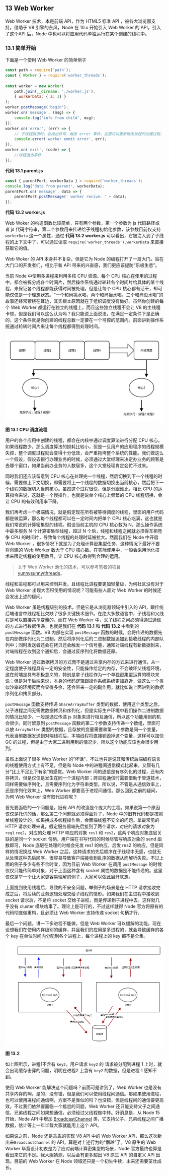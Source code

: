## 13 Web Worker

Web Worker 技术，本是前端 API，作为 HTML5 标准 API ，被各大浏览器支持。借助于 V8 引擎的东风，Node 在 10.x 开始引入 Web Worker 的 API。引入了这个API 后，Node 中也可以将应用代码单独运行在某个创建的线程中。

### 13.1 简单开始

下面是一个使用 Web Worker 的简单例子

```javascript
const path = require('path');
const { Worker } = require('worker_threads');

const worker = new Worker(
    path.join(__dirname, './worker.js'),
    { workerData: { a: 1} }
);
worker.postMessage('begin');
worker.on('message', (msg) => {
    console.log('info from child', msg);
});
worker.on('error', (err) => {
    // 子线程崩溃时，会抛出异常，触发 error 事件，这里可以重新触发线程的创建过程，保证线程一直在线
    console.error('worker emmit error', err);
});
worker.on('exit', (code) => {
    //线程退出事件
});
```

**代码 13.1 parent.js**

```javascript
const { parentPort, workerData } = require('worker_threads');
console.log('data from parent', workerData);
parentPort.on('message', data => {
    parentPort.postMessage(' worker recive: ' + data);
});
```

**代码 13.2 worker.js**

Web Woker 的构造函数比较简单，只有两个参数，第一个参数为 js 代码路径或者 js 代码字符串，第二个参数用来传递给子线程初始化参数，该参数目前仅支持 `workerData` 这一个属性，通过 **代码 13.2 worker.js** 可以看出，它被注入到了子线程的上下文中了，可以通过读取 `require('worker_threads').workerData` 来直接获取它的值。

Web Woker 的 API 本身并不复杂，但是它为 Node 的编程打开了一扇大门。站在大门口的开发者们，相比于新 API 带来的兴奋感，我们更应该提防“乐极生悲”。

当前 Node 中使用多进程来利用多核 CPU 资源。每个 CPU 核心在使用的过程中，都会被拆分成各个时间片，然后操作系统通过轮转各个时间片给具体的某个线程，来保证各个线程都能获得时间被处理。但是让每个 CPU 核心都有活干，却可能仅仅是一个理想状态。“一个和尚挑水喝，两个和尚抬水喝，三个和尚没水喝”的故事还经常萦绕在耳边，其实根本原因就在于组织调度没有做好。虽然你创建的每个 Web Worker 都运行在独立的线程上，而且这些独立线程不会让 V8 的主线程卡顿，但是我们可以这么认为吗？我只能说上面说法，在满足一定条件下是正确的，这个条件就是你创建的线程总数一定要在一个可控的范围内。前面讲到操作系统通过轮转时间片来让每个线程都得到处理时间。

![](images/cpu_schedule.png)

**图 13.1 CPU 调度流程**

用户的各个应用中创建的线程，都会在内核中通过调度算法进行分配 CPU 核心。如果线程数少，那么调度算法的损耗比较小，但是一旦用户的应用程序的线程规模失控，整个调度过程就会变得十分低效，会严重拖垮整个系统的性能。我们做这么一个假设，假设去银行办理业务的时候，必须通过大堂经理来决定办业务的顾客是去哪个窗口，如果当前办业务的人数居多，这个大堂经理肯定会忙不过来。

同时我们还应该留意到 CPU 核心在处理完一个线程，然后切换到下一个线程的时候，需要做上下文切换，即需要将上一个线程的数据切换出当前核心，然后把下一个线程的数据切入当前核心。虽然这个过程很快，但是分跟谁比，相比 CPU 的运算指令来说，这就是一个慢操作，也就是说单个核心上频繁的 CPU 线程切换，会让 CPU 的有效利用率下降。

我们再考虑一个极端情况，就是假定现在所有被等待调度的线程，里面的用户代码都是做运算，那么每个线程都可以在一定时间内把单个 CPU 核心吃满，这也就是我们常说的计算密集型的线程。假设当前主机的 CPU 核心数为 N，那么操作系统中最多服务 N 个计算密集型线程，超过 N 个后，线程和线程之间就必须得互相竞争 CPU 的时间片，导致每个线程的处理时延被拉大。然而我们在 Node 中开启 Web Worker ，很多情况下就是为了处理计算密集型任务，这种情况下最好不要将创建的 Web Worker 数大于 CPU 核心数。在实际使用中，一般会采用池化技术来限定线程的使用数目，让 CPU 核心数得到合理的运用。

> 关于 Web Worker 池化的技术，可以参考笔者的项目 [yunnysunny/threads](https://github.com/yunnysunny/threads)。

线程和进程都可以用来控制并发，且线程比进程要更加轻量级，为何社区没有对于 Web Worker 出现大面积使用的情况呢？可能有些人面对 Web Worker 的时候还会发出上述的疑问。

Web Worker 虽是线程级别的技术，但是它是从浏览器领域中引入的 API，跟传统后端语言中线程相比欠缺了很多关键技术细节。在绝大多数语言中，子线程和父线程是可以直接共享变量的，而在 Web Worker 中，父子线程之间必须得通过通信的方式进行数据传递，也就是我们在 **代码 13.1** 和 **代码 13.2** 中看到的 `postMessage` 函数。V8 内部在实现 `postMessage` 函数的时候，会将传递的数据先在内部做序列化为二进制，然后将序列化后的二进制数据追加到接收线程的内部队列中；同时发送者还会在拷贝还会触发一个信号量，通知对端线程有新数据到来，对端线程在收到这个通知后，会通过反序列化将数据还原。

Web Worker 通过数据拷贝的方式而不是通过共享内存的方式来进行通信，从一定程度使子线程具有一定的安全性，只能操作给定的内存，不会破坏父线程环境，这在前端是具有积极意义的，特别是拿子线程作为一个单独密集型运算的模块来说；但是对于后端来说，本身的代码逻辑跟操作系统系统更加靠近，做这么一个类似沙箱的环境反而会显得多余，还会带来一定的副作用，就比如说上面讲到的数据序列化和拷贝部分。

 `postMessage` 函数支持传递 `ShareArrayBuffer` 类型的数据，使用这个类型之后，父子进程之间无需做数据拷贝和序列化，但是实际生产环境中我们操作二进制数据的情况比较少，一般是通过传递 js 对象来进行相互通信，所以这个功能用到的机会很少。同时留意到  `postMessage` 函数的第二个参数支持传递一个数组，里面可以放 `ArrayBuffer` 类型的数据，且存放的变量需要和第一个参数是同一个变量，代表当前数据发送到对端线程后，本端线程将直接销毁掉这个变量，这样可以加快 GC 的过程，但是由于大家二进制用到的情况少，所以这个功能应该也会很少用到。

虽然上面说了很多 Web Worker 的“坏话”，不过也只是说其和传统后端编程语言的线程使用方式上有不足，但是和 Node 中的进程间通信模式比起来，又颇有几分“比上不足比下有余”的感觉。Web Worker 间的通信是有序列化的过程，还有内存拷贝，但是仅仅是发生在同一个进程内部；跨进程通信时需要借助于管道技术，同样需要做序列化，且需要序列化为字符串类型。所以说，不管是从通信效率上，还是序列化效率上，Web Worker 都要高于进程间通信。那么回到之前的疑问，为何 Web Worker 没有取代进程呢？

首先要面临的一个问题是，旧有 API 的改造是个庞大的工程。如果说第一个原因仅仅是托词的话，那么第二个问题就必须得面对了，Node 中的旧有代码都是按照单线程设计的，如果换成多线程操作后，会面临线程不安全的问题。拿最常见的 HTTP 请求处理来说，假定服务器端先后接到了两个请求，对应的请求对象为 `req1` `req2`，对应的处理 HTTP 响应的对象 `res1` 和 `res2`，这两个响应对象底层关联的是同一个 socket 句柄，用户端在书写代码的时候尽管写响应对象的 send 函数即可，Node 底层在处理的时候会先发 res1 的响应，后发 res2 的响应。但是同样的情况换成 Web Worker 之后，这种请求的先后顺序在子线程中无感，也就无从处理这种先后顺序，很容易导致客户端接收到乱序的数据从而解析失败。不过上面的例子多少有些不合时宜，因为目前 Web Worker 在调用 `postMessage` 的时候仅仅只能传简单对象，对于上面这种含有 socket 属性的数据是不能传递的。这里仅仅是举一个让大家更容易理解的例子，大家可以依此展开联想。

上面提到使用线程后，导致的不安全问题，举例子的场景是在 HTTP 请求接收完成之后，将后续的业务逻辑处理交给子线程的情形。如果我们在主进程中接收到 socket 请求后，不是将 socket 交给子进程，而是传递到子进程中去，这样就几乎没有 cluster 模块啥事了。理论上是可行的，不过这样就得 Node 官方将原有的代码彻底做重构，且必须让 Web Worker 支持传递 socket 句柄才行。

最后一个问题，讲一下多进程不能做，但是 Web Worker 可以缓解的功能。现在设想我们在使用内存级别的缓存，并且我们的应用是多进程的，就会导致缓存的各个 key 在单位时间内分配到各个进程上，每个进程上的 key 都不是全集。

![](images/process_cache_miss.png)

**图 13.2**

如上图所示，进程1不含有 `key2`，用户请求 `key2` 的 请求被分配到进程 1 上时，就会出现缓存击穿的问题，明明在进程2 上含有 `key2` 的数据，但是进程 1 感知不到。

使用 Web Worker 能解决这个问题吗？前面可是讲到了，Web Worker 也是没有共享内存的啊。是的，没有错，但是我们可以使用线程间通信。那如果使用进程，也可以使用进程间通信啊，方案不是类似的吗？也没错，但是线程间的通信要更高效。不过我们依然要面临一个尴尬的问题，Web Worker 还只能支持父子之间通信，兄弟线程之间如果想通信，必须经过父线程做中转。好消息是，从 Node 15 开始，Node API 中增加 [BroadcastChannel](https://nodejs.org/dist/latest-v16.x/docs/api/worker_threads.html#class-broadcastchannel-extends-eventtarget) 类，它支持父子、兄弟线程之间广播数据，估计等上一年半载大家就能用上这个 API。

如果说之前，Node 还是乖乖的实现 V8 API 中的 Web Worker API，那么这次新出来`BroadcastChannel` 的 API，算是对上述行为的“僭越”了。V8 原生的 Web Worker 毕竟设计初衷是为了应对前端计算密集型的场景，Node 官方最终也算是看出来它的不足。我大胆猜测，以后会有更多超出 V8 原生 API 的自定义 API 出现。目前的 Web Worker 在 Node 领域还只是一个初生牛犊，未来还需要茁壮成长。







